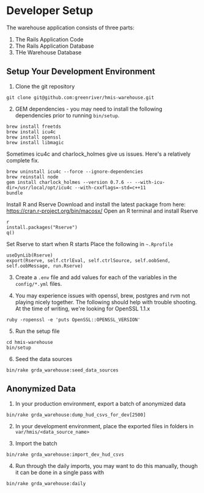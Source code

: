 # Developer Setup
The warehouse application consists of three parts:
1. The Rails Application Code
2. The Rails Application Database
3. THe Warehouse Database

## Setup Your Development Environment

1. Clone the git repository
```
git clone git@github.com:greenriver/hmis-warehouse.git
```
2. GEM dependencies - you may need to install the following dependencies prior to running `bin/setup`.
```shell
brew install freetds
brew install icu4c
brew install openssl
brew install libmagic
```
Sometimes icu4c and charlock_holmes give us issues.  Here's a relatively complete fix.
```shell
brew uninstall icu4c --force --ignore-dependencies
brew reinstall node
gem install charlock_holmes --version 0.7.6 -- --with-icu-dir=/usr/local/opt/icu4c --with-cxxflags=-std=c++11
bundle
```
Install R and Rserve
Download and install the latest package from here:
https://cran.r-project.org/bin/macosx/
Open an R terminal and install Rserve
```shell
r
install.packages("Rserve")
q()
```
Set Rserve to start when R starts
Place the following in `~.Rprofile`
```shell
useDynLib(Rserve)
export(Rserve, self.ctrlEval, self.ctrlSource, self.oobSend, self.oobMessage, run.Rserve)
```

3. Create a `.env` file and add values for each of the variables in the `config/*.yml` files.

4. You may experience issues with openssl, brew, postgres and rvm not playing nicely together.  The following should help with trouble shooting.  At the time of writing, we're looking for OpenSSL 1.1.x
```shell
ruby -ropenssl -e 'puts OpenSSL::OPENSSL_VERSION'
```

5. Run the setup file
```
cd hmis-warehouse
bin/setup
```

6. Seed the data sources
```shell
bin/rake grda_warehouse:seed_data_sources
```

## Anonymized Data
1. In your production environment, export a batch of anonymized data
```
bin/rake grda_warehouse:dump_hud_csvs_for_dev[2500]
```

2. In your development environment, place the exported files in folders in `var/hmis/<data_source_name>`

3. Import the batch
```
bin/rake grda_warehouse:import_dev_hud_csvs
```

4. Run through the daily imports, you may want to do this manually, though it can be done in a single pass with
```
bin/rake grda_warehouse:daily
```
